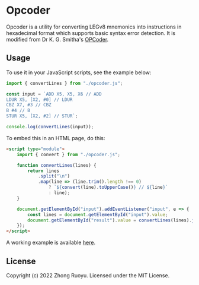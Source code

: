 # Opcoder

Opcoder is a utility for converting LEGv8 mnemonics into instructions in hexadecimal format which supports basic syntax error detection. It is modified from Dr K. G. Smitha's [OPCoder](https://personal.ntu.edu.sg/smitha/OPCoder/OPCoder/converter.html).

## Usage

To use it in your JavaScript scripts, see the example below:

```javascript
import { convertLines } from "./opcoder.js";

const input = `ADD X5, X5, X6 // ADD
LDUR X5, [X2, #0] // LDUR
CBZ X7, #3 // CBZ
B #4 // B
STUR X5, [X2, #2] // STUR`;

console.log(convertLines(input));
```

To embed this in an HTML page, do this:

```html
<script type="module">
    import { convert } from "./opcoder.js";

    function convertLines(lines) {
        return lines
            .split("\n")
            .map(line => (line.trim().length !== 0)
                ? `${convert(line).toUpperCase()} // ${line}`
                : line);
    }

    document.getElementById("input").addEventListener("input", e => {
        const lines = document.getElementById("input").value;
        document.getElementById("result").value = convertLines(lines).join("\n");
    });
</script>
```

A working example is available [here](https://zhongruoyu.github.io/Opcoder/).

## License

Copyright (c) 2022 Zhong Ruoyu. Licensed under the MIT License.
